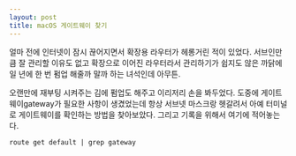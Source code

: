 ```yaml
---
layout: post
title: macOS 게이트웨이 찾기
---
```


얼마 전에 인터넷이 잠시 끊어지면서 확장용 라우터가 헤롱거린 적이 있었다. 서브인만큼 잘 관리할 이유도 없고 확장으로 이어진 라우터라서 관리하기가 쉽지도 않은 까닭에 일 년에 한 번 펌업 해줄까 말까 하는 녀석인데 아무튼.

오랜만에 재부팅 시켜주는 김에 펌업도 해주고 이리저리 손을 봐두었다. 도중에 게이트웨이gateway가 필요한 사항이 생겼었는데 항상 서브넷 마스크랑 헷갈려서 아예 터미널로 게이트웨이를 확인하는 방법을 찾아보았다. 그리고 기록을 위해서 여기에 적어놓는다.

`route get default | grep gateway`

